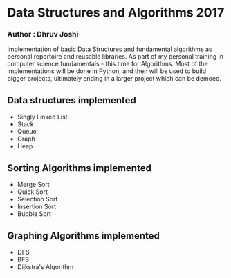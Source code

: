 # Data Structures and Algorithms 2017
### Author : Dhruv Joshi
Implementation of basic Data Structures and fundamental algorithms as personal reportoire and reusable libraries. As part of my personal training in computer science fundamentals - this time for Algorithms. Most of the implementations will be done in Python, and then will be used to build bigger projects, ultimately ending in a larger project which can be demoed. 

## Data structures implemented
* Singly Linked List
* Stack
* Queue
* Graph
* Heap

## Sorting Algorithms implemented
* Merge Sort
* Quick Sort
* Selection Sort
* Insertion Sort
* Bubble Sort

## Graphing Algorithms implemented
* DFS
* BFS
* Dijkstra's Algorithm